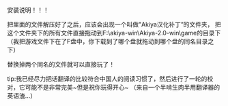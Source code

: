 安装说明！！！

把里面的文件解压好了之后，应该会出现一个叫做"Akiya汉化补丁”的文件夹，
把这个文件夹下的所有文件直接拖动到F:\akiya-win\Akiya-2.0-win\game的目录下
（我把游戏文件下在了F盘中，你下载到了哪个盘就拖动到哪个盘的同名目录之下）


替换掉两个同名的文件就可以直接玩了！


tip:我已经尽力把话翻译的比较符合中国人的阅读习惯了，然后进行了一轮的校对，它可能不是非常完美~但是祝你玩得开心~
（来自一个半啃生肉半用翻译器的英语渣...）
